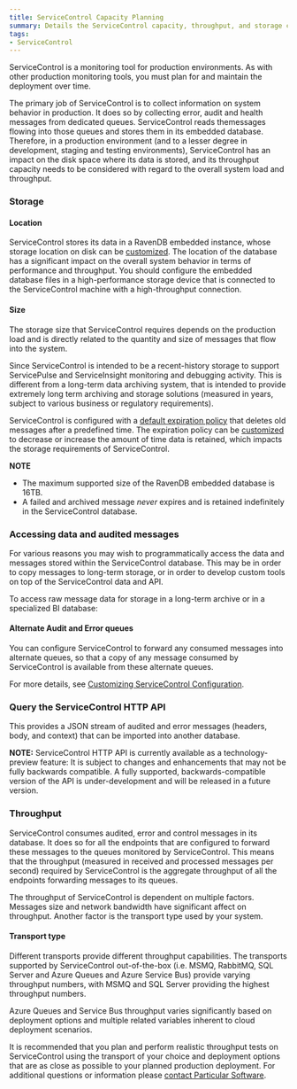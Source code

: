 ```yaml
---
title: ServiceControl Capacity Planning
summary: Details the ServiceControl capacity, throughput, and storage considerations to plan and support production environments
tags:
- ServiceControl
---
```


ServiceControl is a monitoring tool for production environments. As with other production monitoring tools, you must plan for and maintain the deployment over time.

The primary job of ServiceControl is to collect information on system behavior in production. It does so by collecting error, audit and health messages from dedicated queues. ServiceControl reads themessages flowing into those queues and stores them in its embedded database. Therefore, in a production environment (and to a lesser degree in development, staging and testing environments), ServiceControl has an impact on the disk space where its data is stored, and its throughput capacity needs to be considered with regard to the overall system load and throughput.

### Storage

#### Location

ServiceControl stores its data in a RavenDB embedded instance, whose storage location on disk can be [customized](/ServiceControl/configure-ravendb-location). The location of the database has a significant impact on the overall system behavior in terms of performance and throughput. You should configure the embedded database files in a high-performance storage device that is connected to the ServiceControl machine with a high-throughput connection.

#### Size

The storage size that ServiceControl requires depends on the production load and is directly related to the quantity and size of messages that flow into the system.

Since ServiceControl is intended to be a recent-history storage to support ServicePulse and ServiceInsight monitoring and debugging activity. This is different from a long-term data archiving system, that is intended to provide extremely long term archiving and storage solutions (measured in years, subject to various business or regulatory requirements).

ServiceControl is configured with a [default expiration policy](/ServiceControl/how-purge-expired-data) that deletes old messages after a predefined time. The expiration policy can be [customized](/ServiceControl/how-purge-expired-data) to decrease or increase the amount of time data is retained, which impacts the storage requirements of ServiceControl.

**NOTE**

* The maximum supported size of the RavenDB embedded database is 16TB.
* A failed and archived message *never* expires and is retained indefinitely in the ServiceControl database. 


### Accessing data and audited messages

For various reasons you may wish to programmatically access the data and messages stored within the ServiceControl database. This may be in order to copy messages to long-term storage, or in order to develop custom tools on top of the ServiceControl data and API.

To access raw message data for storage in a long-term archive or in a specialized BI database:

#### Alternate Audit and Error queues

You can configure ServiceControl to forward any consumed messages into alternate queues, so that a copy of any message consumed by ServiceControl is available from these alternate queues.

For more details, see [Customizing ServiceControl Configuration](creating-config-file#consuming-messages-from-audit-amp-error-queues).

### Query the ServiceControl HTTP API

This provides a JSON stream of audited and error messages (headers, body, and context) that can be imported into another database. 
 
**NOTE:** ServiceControl HTTP API is currently available as a technology-preview feature: It is subject to changes and enhancements that may not be fully backwards compatible. A fully supported, backwards-compatible version of the API is under-development and will be released in a future version.


### Throughput

ServiceControl consumes audited, error and control messages in its database. It does so for all the endpoints that are configured to forward these messages to the queues monitored by ServiceControl. This means that the throughput (measured in received and processed messages per second) required by ServiceControl is the aggregate throughput of all the endpoints forwarding messages to its queues.

The throughput of ServiceControl is dependent on multiple factors. Messages size and network bandwidth have significant affect on throughput. Another factor is the transport type used by your system.

#### Transport type

Different transports provide different throughput capabilities. 
The transports supported by ServiceControl out-of-the-box (i.e. MSMQ, RabbitMQ, SQL Server and Azure Queues and Azure Service Bus) provide varying throughput numbers, with MSMQ and SQL Server providing the highest throughput numbers. 

Azure Queues and Service Bus throughput varies significantly based on deployment options and multiple related variables inherent to cloud deployment scenarios.

It is recommended that you plan and perform realistic throughput tests on ServiceControl using the transport of your choice and deployment options that are as close as possible to your planned production deployment. For additional questions or information please [contact Particular Software](http://particular.net/contactus).       



 



